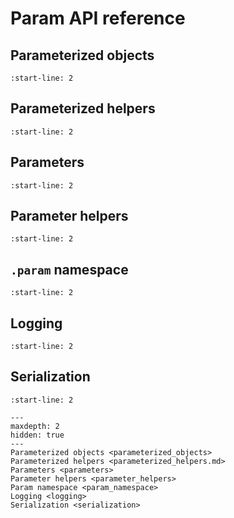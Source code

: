# Param API reference

## Parameterized objects

```{include} parameterized_objects.md
:start-line: 2
```

## Parameterized helpers

```{include} parameterized_helpers.md
:start-line: 2
```

## Parameters

```{include} parameters.md
:start-line: 2
```

## Parameter helpers

```{include} parameter_helpers.md
:start-line: 2
```

## `.param` namespace

```{include} param_namespace.md
:start-line: 2
```

## Logging

```{include} logging.md
:start-line: 2
```

## Serialization

```{include} serialization.md
:start-line: 2
```  

```{toctree}
---
maxdepth: 2
hidden: true
---
Parameterized objects <parameterized_objects>
Parameterized helpers <parameterized_helpers.md>
Parameters <parameters>
Parameter helpers <parameter_helpers>
Param namespace <param_namespace>
Logging <logging>
Serialization <serialization>
```

